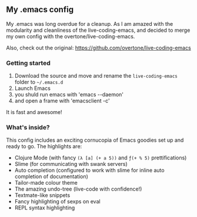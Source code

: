 
## My .emacs config
My .emacs was long overdue for a cleanup. As I am amazed with the modularity and cleanliness of the live-coding-emacs, and decided to merge my own config with the overtone/live-coding-emacs.

Also, check out the original: https://github.com/overtone/live-coding-emacs

### Getting started

1. Download the source and move and rename the `live-coding-emacs` folder to `~/.emacs.d`
2. Launch Emacs
3. you shuld run emacs with 'emacs --daemon'
4. and open a frame with 'emacsclient -c'

It is fast and awesome!

### What's inside?

This config includes an exciting cornucopia of Emacs goodies set up and ready to go. The highlights are:

* Clojure Mode (with fancy `(λ [a] (+ a 5))` and `ƒ(+ % 5)` prettifications)
* Slime (for communicating with swank servers)
* Auto completion (configured to work with slime for inline auto completion of documentation)
* Tailor-made colour theme
* The amazing undo-tree (live-code with confidence!)
* Textmate-like snippets
* Fancy highlighting of sexps on eval
* REPL syntax highlighting

